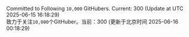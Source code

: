 Committed to Following `10,000` GitHubers. Current: <!-- FOLLOWING_COUNT -->300<!-- FOLLOWING_COUNT --> (Update at UTC <!-- LAST_UPDATED -->2025-06-15 16:18:29<!-- LAST_UPDATED -->)<br>
致力于关注`10,000`个GitHuber。当前：<!-- FOLLOWING_COUNT -->300<!-- FOLLOWING_COUNT --> (更新于北京时间 <!-- LAST_UPDATED_CST -->2025-06-16 00:18:29<!-- LAST_UPDATED_CST -->)
